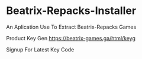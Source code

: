 # Beatrix-Repacks-Installer
An Aplication Use To Extract Beatrix-Repacks Games

Product Key Gen 
https://beatrix-games.ga/html/keyg

Signup For Latest Key Code
